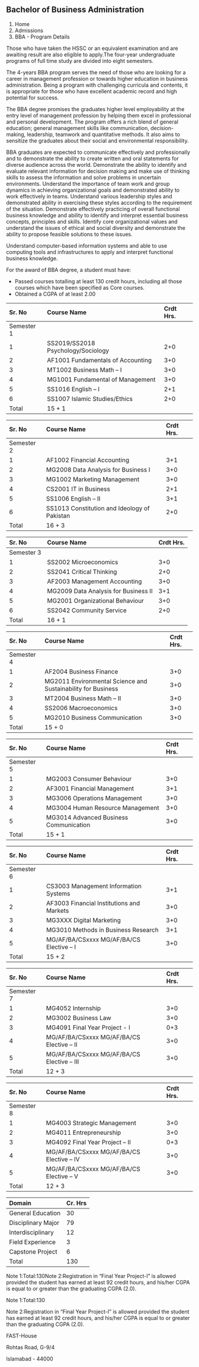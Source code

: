 ## Bachelor of Business Administration

1. Home
2. Admissions
3. BBA - Program Details

Those who have taken the HSSC or an equivalent examination and are awaiting result are also eligible to apply.The four-year undergraduate programs of full time study are divided into eight semesters.

The 4-years BBA program serves the need of those who are looking for a career in management profession or towards higher education in business administration. Being a program with challenging curricula and contents, it is appropriate for those who have excellent academic record and high potential for success.

The BBA degree promises the graduates higher level employability at the entry level of management profession by helping them excel in professional and personal development. The program offers a rich blend of general education; general management skills like communication, decision-making, leadership, teamwork and quantitative methods. It also aims to sensitize the graduates about their social and environmental responsibility.

BBA graduates are expected to communicate effectively and professionally and to demonstrate the ability to create written and oral statements for diverse audience across the world. Demonstrate the ability to identify and evaluate relevant information for decision making and make use of thinking skills to assess the information and solve problems in uncertain environments. Understand the importance of team work and group dynamics in achieving organizational goals and demonstrated ability to work effectively in teams. Understand various leadership styles and demonstrated ability in exercising these styles according to the requirement of the situation. Demonstrate effectively practicing of overall functional business knowledge and ability to identify and interpret essential business concepts, principles and skills. Identify core organizational values and understand the issues of ethical and social diversity and demonstrate the ability to propose feasible solutions to these issues.

Understand computer-based information systems and able to use computing tools and infrastructures to apply and interpret functional business knowledge.

For the award of BBA degree, a student must have:

- Passed courses totalling at least 130 credit hours, including all those courses which have been specified as Core courses.
- Obtained a CGPA of at least 2.00

| Sr. No | Course Name | Crdt Hrs. |
| :-- | :-- | :-- |
| Semester 1 |
| 1 | SS2019/SS2018 Psychology/Sociology | 2+0 |
| 2 | AF1001 Fundamentals of Accounting | 3+0 |
| 3 | MT1002 Business Math – I | 3+0 |
| 4 | MG1001 Fundamental of Management | 3+0 |
| 5 | SS1016 English – I | 2+1 |
| 6 | SS1007 Islamic Studies/Ethics | 2+0 |
| Total | 15 + 1 |

| Sr. No | Course Name | Crdt Hrs. |
| :-- | :-- | :-- |
| Semester 2 |
| 1 | AF1002  Financial Accounting | 3+1 |
| 2 | MG2008 Data Analysis for Business I | 3+0 |
| 3 | MG1002 Marketing Management | 3+0 |
| 4 | CS2001 IT in Business | 2+1 |
| 5 | SS1006 English – II | 3+1 |
| 6 | SS1013 Constitution and Ideology of Pakistan | 2+0 |
| Total | 16 + 3 |

| Sr. No | Course Name | Crdt Hrs. |
| :-- | :-- | :-- |
| Semester 3 |
| 1 | SS2002  Microeconomics | 3+0 |
| 2 | SS2041 Critical Thinking | 2+0 |
| 3 | AF2003 Management Accounting | 3+0 |
| 4 | MG2009 Data Analysis for Business II | 3+1 |
| 5 | MG2001 Organizational Behaviour | 3+0 |
| 6 | SS2042 Community Service | 2+0 |
| Total | 16 + 1 |

| Sr. No | Course Name | Crdt Hrs. |
| :-- | :-- | :-- |
| Semester 4 |
| 1 | AF2004 Business Finance | 3+0 |
| 2 | MG2011 Environmental Science and Sustainability for Business | 3+0 |
| 3 | MT2004 Business Math – II | 3+0 |
| 4 | SS2006 Macroeconomics | 3+0 |
| 5 | MG2010 Business Communication | 3+0 |
| Total | 15 + 0 |

| Sr. No | Course Name | Crdt Hrs. |
| :-- | :-- | :-- |
| Semester 5 |
| 1 | MG2003 Consumer Behaviour | 3+0 |
| 2 | AF3001 Financial Management | 3+1 |
| 3 | MG3006 Operations Management | 3+0 |
| 4 | MG3004 Human Resource Management | 3+0 |
| 5 | MG3014 Advanced Business Communication | 3+0 |
| Total | 15 + 1 |

| Sr. No | Course Name | Crdt Hrs. |
| :-- | :-- | :-- |
| Semester 6 |
| 1 | CS3003 Management Information Systems | 3+1 |
| 2 | AF3003 Financial Institutions and Markets | 3+0 |
| 3 | MG3XXX Digital Marketing | 3+0 |
| 4 | MG3010 Methods in Business Research | 3+1 |
| 5 | MG/AF/BA/CSxxxx   MG/AF/BA/CS Elective – I | 3+0 |
| Total | 15 + 2 |

| Sr. No | Course Name | Crdt Hrs. |
| :-- | :-- | :-- |
| Semester 7 |
| 1 | MG4052 Internship | 3+0 |
| 2 | MG3002 Business Law | 3+0 |
| 3 | MG4091 Final Year Project - I | 0+3 |
| 4 | MG/AF/BA/CSxxxx  MG/AF/BA/CS Elective – II | 3+0 |
| 5 | MG/AF/BA/CSxxxx MG/AF/BA/CS Elective – III | 3+0 |
| Total | 12 + 3 |

| Sr. No | Course Name | Crdt Hrs. |
| :-- | :-- | :-- |
| Semester 8 |
| 1 | MG4003 Strategic Management | 3+0 |
| 2 | MG4011 Entrepreneurship | 3+0 |
| 3 | MG4092 Final Year Project – II | 0+3 |
| 4 | MG/AF/BA/CSxxxx  MG/AF/BA/CS Elective – IV | 3+0 |
| 5 | MG/AF/BA/CSxxxx MG/AF/BA/CS Elective – V | 3+0 |
| Total | 12 + 3 |

| Domain | Cr. Hrs |
| :-- | :-- |
| General Education | 30 |
| Disciplinary Major | 79 |
| Interdisciplinary | 12 |
| Field Experience | 3 |
| Capstone Project | 6 |
| Total | 130 |

Note 1:Total:130Note 2:Registration in “Final Year Project-I” is allowed provided the student has earned at least 92 credit hours, and his/her CGPA is equal to or greater than the graduating CGPA (2.0).

Note 1:Total:130

Note 2:Registration in “Final Year Project-I” is allowed provided the student has earned at least 92 credit hours, and his/her CGPA is equal to or greater than the graduating CGPA (2.0).

FAST-House

Rohtas Road, G-9/4

Islamabad - 44000
